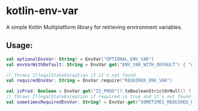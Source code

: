 # kotlin-env-var
A simple Kotlin Multiplatform library for retrieving environment variables.

## Usage:
```Kotlin
val optionalEnvVar: String? = EnvVar["OPTIONAL_ENV_VAR"]
val envVarWithDefault: String = EnvVar.get("ENV_VAR_WITH_DEFAULT") { "default" }

// Throws IllegalStateException if it's not found
val requiredEnvVar: String = EnvVar.require("REQUIRED_ENV_VAR")

val isProd: Boolean = EnvVar.get("IS_PROD")?.toBooleanStrictOrNull() ?: false
// Throws IllegalStateException if required is true and it's not found
val sometimesRequiredEnvVar: String? = EnvVar.get("SOMETIMES_REQUIRED_ENV_VAR", required = isProd)
```